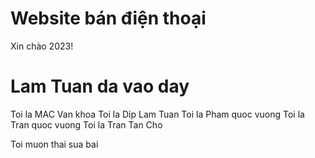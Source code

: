 # Website bán điện thoại

Xin chào 2023!


# Lam Tuan da vao day

Toi la MAC Van khoa
Toi la Dip Lam Tuan
Toi la Pham quoc vuong
Toi la Tran quoc vuong
Toi la Tran Tan Cho

Toi muon thai sua bai
